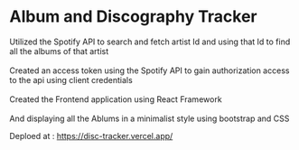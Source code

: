 # Album and Discography Tracker 

Utilized the Spotify API to search and fetch artist Id and using that Id to find all the albums of that artist 
<br><br>
Created an access token using the Spotify API to gain authorization access to the api using client credentials 
<br> <br>
Created the Frontend application using React Framework 
<br> <br>
And displaying all the Ablums in a minimalist style using bootstrap and CSS
<br>

Deploed at : https://disc-tracker.vercel.app/


